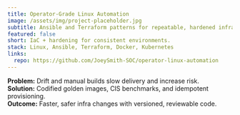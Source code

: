 ```yaml
---
title: Operator-Grade Linux Automation
image: /assets/img/project-placeholder.jpg
subtitle: Ansible and Terraform patterns for repeatable, hardened infrastructure.
featured: false
short: IaC + hardening for consistent environments.
stack: Linux, Ansible, Terraform, Docker, Kubernetes
links:
  repo: https://github.com/JoeySmith-SOC/operator-linux-automation
---
```


**Problem:** Drift and manual builds slow delivery and increase risk.  
**Solution:** Codified golden images, CIS benchmarks, and idempotent provisioning.  
**Outcome:** Faster, safer infra changes with versioned, reviewable code.
